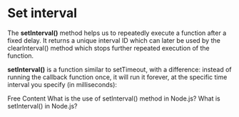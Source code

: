 # Set interval

The **setInterval()** method helps us to repeatedly execute a function after a fixed delay. It returns a unique interval ID which can later be used by the clearInterval() method which stops further repeated execution of the function. 

**setInterval()** is a function similar to setTimeout, with a difference: instead of running the callback function once, it will run it forever, at the specific time interval you specify (in milliseconds):

<ResourceGroupTitle>Free Content</ResourceGroupTitle>
<BadgeLink colorScheme='yellow' badgeText='Read' href='https://www.geeksforgeeks.org/what-is-setinterval-in-javascript/'>What is the use of setInterval() method in Node.js?</BadgeLink>
<BadgeLink colorScheme='yellow' badgeText='Read' href='https://www.educative.io/answers/what-is-setinterval-in-nodejs'>What is setInterval() in Node.js?</BadgeLink>
